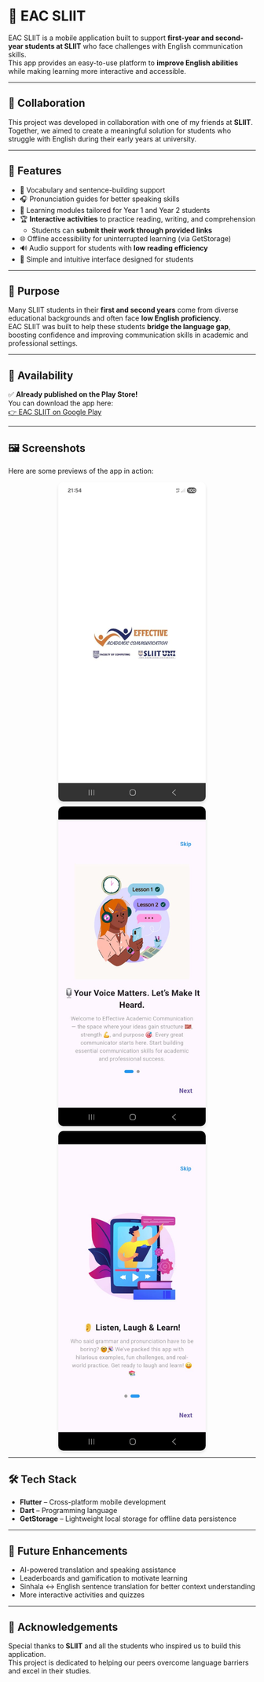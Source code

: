 # 📘 EAC SLIIT

EAC SLIIT is a mobile application built to support **first-year and second-year students at SLIIT** who face challenges with English communication skills.  
This app provides an easy-to-use platform to **improve English abilities** while making learning more interactive and accessible.

---

## 👥 Collaboration
This project was developed in collaboration with one of my friends at **SLIIT**. Together, we aimed to create a meaningful solution for students who struggle with English during their early years at university.

---

## 🚀 Features
- 📝 Vocabulary and sentence-building support
- 🎧 Pronunciation guides for better speaking skills
- 📖 Learning modules tailored for Year 1 and Year 2 students
- 🏆 **Interactive activities** to practice reading, writing, and comprehension
    - Students can **submit their work through provided links**
- 🌐 Offline accessibility for uninterrupted learning (via GetStorage)
- 🔊 Audio support for students with **low reading efficiency**
- 📱 Simple and intuitive interface designed for students

---

## 🎯 Purpose
Many SLIIT students in their **first and second years** come from diverse educational backgrounds and often face **low English proficiency**.  
EAC SLIIT was built to help these students **bridge the language gap**, boosting confidence and improving communication skills in academic and professional settings.

---

## 📲 Availability
✅ **Already published on the Play Store!**  
You can download the app here:  
[👉 EAC SLIIT on Google Play](https://play.google.com/store/apps/details?id=com.effective.academicsliit)

---

## 🖼️ Screenshots

Here are some previews of the app in action:
<div style="display: flex; flex-wrap: wrap; gap: 10px; justify-content: center;">
  <img src="screenshots/splash.jpg" alt="splash" style="width: 300px; border-radius: 10px; box-shadow: 0 4px 6px rgba(0,0,0,0.1);">
  <img src="screenshots/onboarding1.jpg" alt="onboarding1" style="width: 300px; border-radius: 10px; box-shadow: 0 4px 6px rgba(0,0,0,0.1);">
  <img src="screenshots/onboarding2.jpg" alt="onboarding2" style="width: 300px; border-radius: 10px; box-shadow: 0 4px 6px rgba(0,0,0,0.1);">
</div>




---

## 🛠️ Tech Stack
- **Flutter** – Cross-platform mobile development
- **Dart** – Programming language
- **GetStorage** – Lightweight local storage for offline data persistence

---

## 📌 Future Enhancements
- AI-powered translation and speaking assistance
- Leaderboards and gamification to motivate learning
- Sinhala ↔ English sentence translation for better context understanding
- More interactive activities and quizzes

---

## 🙌 Acknowledgements
Special thanks to **SLIIT** and all the students who inspired us to build this application.  
This project is dedicated to helping our peers overcome language barriers and excel in their studies.  
